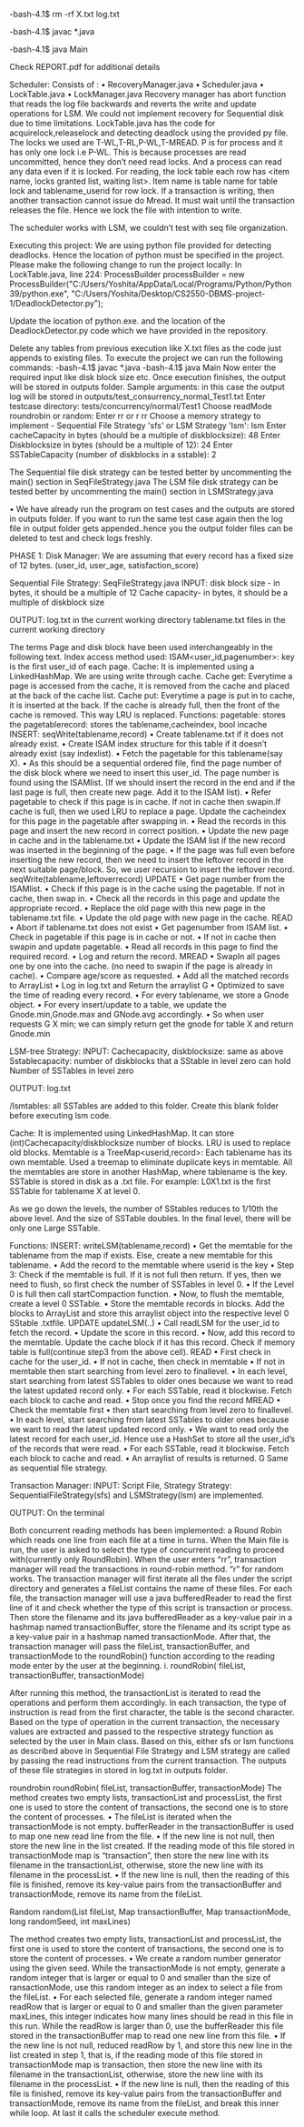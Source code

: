 -bash-4.1$ rm -rf X.txt log.txt

-bash-4.1$ javac *.java

-bash-4.1$ java Main

Check REPORT.pdf for additional details


Scheduler:
Consists of :
•	RecoveryManager.java
•	Scheduler.java
•	LockTable.java
•	LockManager.java
Recovery manager has abort function that reads the log file backwards and reverts the write and update operations for LSM. We could not implement recovery for Sequential disk due to time limitations.
LockTable.java has the code for acquirelock,releaselock and detecting deadlock using the provided py file.
The locks we used are T-WL,T-RL,P-WL,T-MREAD.
P is for process and it has only one lock i.e P-WL. This is because processes are read uncommitted, hence they don’t need read locks. And a process can read any data even if it is locked. 
For reading, the lock table each row has <item name, locks granted list, waiting list>.
Item name is table name for table lock and tablename_userid for row lock.
If a transaction is writing, then another transaction cannot issue do Mread. It must wait until the transaction releases the file. Hence we lock the file with intention to write.

The scheduler works with LSM, we couldn’t test with seq file organization.

Executing this project:
We are using python file provided for detecting deadlocks. Hence the location of python must be specified in the project. Please make the following change to run the project locally:
In LockTable.java, line 224:
            ProcessBuilder processBuilder = new ProcessBuilder("C:/Users/Yoshita/AppData/Local/Programs/Python/Python39/python.exe", "C:/Users/Yoshita/Desktop/CS2550-DBMS-project-1/DeadlockDetector.py");

Update the location of python.exe. and the location of the DeadlockDetector.py code which we have provided in the repository.

Delete any tables from previous execution like X.txt files as the code just appends to existing files.
To execute the project we can run the following commands:
-bash-4.1$ javac *.java
-bash-4.1$ java Main
Now enter the required input like disk block size etc. Once execution finishes, the output will be stored in outputs folder.
Sample arguments: in this case the output log will be stored in outputs/test_consurrency_normal_Test1.txt
Enter testcase directory:
tests/concurrency/normal/Test1
Choose readMode roundrobin or random: Enter rr or r
rr
Choose a memory strategy to implement - Sequential File Strategy 'sfs' or LSM Strategy 'lsm':
lsm
Enter cacheCapacity in bytes (should be a multiple of diskblocksize):
48
Enter Diskblocksize in bytes (should be a multiple of 12):
24
Enter SSTableCapacity (number of diskblocks in a sstable):
2

The Sequential file disk strategy can be tested better by uncommenting the main() section in SeqFileStrategy.java
The LSM file disk strategy can be tested better by uncommenting the main() section in LSMStrategy.java

•	We have already run the program on test cases and the outputs are stored in outputs folder. If you want to run the same test case again then the log file in output folder gets appended..hence you the output folder files can be deleted to test and check logs freshly.


PHASE 1:
Disk Manager:
We are assuming that every record has a fixed size of 12 bytes. (user_id, user_age, satisfaction_score)

Sequential File Strategy: SeqFileStrategy.java
INPUT:	disk block size - in bytes, it should be a multiple of 12
Cache capacity- in bytes, it should be a multiple of diskblock size

OUTPUT:	log.txt in the current working directory
tablename.txt files in the current working directory

The terms Page and disk block have been used interchangeably in the following text.
Index access method used: ISAM<user_id,pagenumber>: key is the first user_id of each page. 
Cache: It is implemented using a LinkedHashMap. We are using write through cache.
Cache get: Everytime a page is accessed from the cache, it is removed from the cache and placed at the back of the cache list.
Cache put: Everytime a page is put in to cache, it is inserted at the back. If the cache is already full, then the front of the cache is removed. This way LRU is replaced.
Functions:
pagetable: stores the
pagetablerecord: stores the tablename,cacheindex, bool incache
INSERT: seqWrite(tablename,record)	•	Create tablename.txt if it does not already exist.
•	Create ISAM index structure for this table if it doesn’t already exist (say indexlist).
•	Fetch the pagetable for this tablename(say X).
•	As this should be a sequential ordered file, find the page number of the disk block where we need to insert this user_id. The page number is found using the ISAMlist. (If we should insert the record in the end and if the last page is full, then create new page. Add it to the ISAM list).
•	Refer pagetable to check if this page is in cache. If not in cache then swapin.If cache is full, then we used LRU to replace a page. Update the cacheindex for this page in the pagetable after swapping in.
•	Read the records in this page and insert the new record in correct position.
•	Update the new page in cache and in the tablename.txt
•	Update the ISAM list if the new record was inserted in the beginning of the page.
•	If the page was full even before inserting the new record, then we need to insert the leftover record in the next suitable page/block. So, we user recursion to insert the leftover record. seqWrite(tablename,leftoverrecord)
UPDATE	•	Get page number from the ISAMlist. 
•	Check if this page is in the cache using the pagetable. If not in cache, then swap in.
•	Check all the records in this page and update the appropriate record.
•	Replace the old page with this new page in the tablename.txt file.
•	Update the old page with new page in the cache.
READ	•	Abort if tablename.txt does not exist
•	Get pagenumber from ISAM list.
•	Check in pagetable if this page is in cache or not.
•	If not in cache then swapin and update pagetable.
•	Read all records in this page to find the required record.
•	Log and return the record.
MREAD	•	SwapIn all pages one by one into the cache. (no need to swapin if the page is already in cache).
•	Compare age/score as requested.
•	Add all the matched records to ArrayList
•	Log in log.txt and Return the arraylist
G	•	Optimized to save the time of reading every record.
•	For every tablename, we store a Gnode object.
•	For every insert/update to a table, we update the Gnode.min,Gnode.max and GNode.avg accordingly.
•	So when user requests G X min; we can simply return get the gnode for table X and return Gnode.min

LSM-tree Strategy:
INPUT:	Cachecapacity, diskblocksize: same as above
Sstablecapacity: number of diskblocks that a SStable in level zero can hold
Number of SSTables in level zero

OUTPUT:	log.txt

/lsmtables: all SSTables are added to this folder. Create this blank folder before executing lsm code.


Cache: It is implemented using LinkedHashMap. It can store (int)Cachecapacity/diskblocksize number of blocks. LRU is used to replace old blocks.
Memtable is a TreeMap<userid,record>: Each tablename has its own memtable. Used a treemap to eliminate duplicate keys in memtable.
All the memtables are store in another HashMap, where tablename is the key.
SSTable is stored in disk as a .txt file. For example: L0X1.txt is the first SSTable for tablename X at level 0.

As we go down the levels, the number of SStables reduces to 1/10th the above level. And the size of SSTable doubles. In the final level, there will be only one Large SSTable.

Functions:
INSERT:
writeLSM(tablename,record)	•	Get the memtable for the tablename from the map if exists. Else, create a new memtable for this tablename.
•	Add the record to the memtable where userid is the key
•	Step 3: Check if the memtable is full. If it is not full then return. If yes, then we need to flush, so first check the number of SSTables in level 0.
•	If the Level 0 is full then call startCompaction function.
•	Now, to flush the memtable, create a level 0 SSTable.
•	Store the memtable records in blocks. Add the blocks to ArrayList and store this arraylist object into the respective level 0 SStable .txtfile.
UPDATE
updateLSM(..)	•	Call readLSM for the user_id to fetch the record.
•	Update the score in this record.
•	Now, add this record to the memtable. Update the cache block if it has this record. Check if memory table is full(continue step3 from the above cell).
READ	•	First check in cache for the user_id.
•	If not in cache, then check in memtable
•	If not in memtable then start searching from level zero to finallevel.
•	In each level, start searching from latest SSTables to older ones because we want to read the latest updated record only.
•	For each SSTable, read it blockwise. Fetch each block to cache and read.
•	 Stop once you find the record
MREAD	•	Check the memtable first
•	then start searching from level zero to finallevel.
•	In each level, start searching from latest SSTables to older ones because we want to read the latest updated record only.
•	We want to read only the latest record for each user_id. Hence use a HashSet to store all the user_id’s of the records that were read.
•	For each SSTable, read it blockwise. Fetch each block to cache and read.
•	An arraylist of results is returned.
G	Same as sequential file strategy.

Transaction Manager:
INPUT:	Script File, Strategy
Strategy: SequentialFileStrategy(sfs) and LSMStrategy(lsm) are implemented.

OUTPUT:	On the terminal

Both concurrent reading methods has been implemented: a Round Robin which reads one line from each file at a time in turns. When the Main file is run, the user is asked to select the type of concurrent reading to proceed with(currently only RoundRobin). When the user enters “rr”, transaction manager will read the transactions in round-robin method. “r” for random works.
The transaction manager will first iterate all the files under the script directory and generates a fileList contains the name of these files. For each file, the transaction manager will use a java bufferedReader to read the first line of it and check whether the type of this script is transaction or process. Then store the filename and its java bufferedReader as a key-value pair in a hashmap named transactionBuffer, store the filename and its script type as a key-value pair in a hashmap named transactionMode. After that, the transaction manager will pass the fileList, transactionBuffer, and transactionMode to the roundRobin() function according to the reading mode enter by the user at the beginning. i. roundRobin( fileList, transactionBuffer, transactionMode) 

After running this method, the transactionList is iterated to read the operations and perform them accordingly. In each transaction, the type of instruction is read from the first character, the table is the second character. Based on the type of operation in the current transaction, the necessary values are extracted and passed to the respective strategy function as selected by the user in Main class. Based on this, either sfs or lsm functions as described above in Sequential File Strategy and LSM strategy are called by passing the read instructions from the current transaction. The outputs of these file strategies in stored in log.txt in outputs folder.


roundrobin	 roundRobin( fileList, transactionBuffer, transactionMode)
The method creates two empty lists,  transactionList and processList, the first one is used to store the content of transactions, the second one is to store the content of processes. 
•	The fileList is iterated when the transactionMode is not empty. bufferReader in the transactionBuffer is used to map one new read line from the file. 
•	If the new line is not null, then store the new line in the list created. If the reading mode of this file stored in transactionMode map is “transaction”, then store the new line with its filename in the transactionList, otherwise, store the new line with its filename in the processList. 
•	If the new line is null, then the reading of this file is finished, remove its key-value pairs from the transactionBuffer and transactionMode, remove its name from the fileList.

Random	random(List fileList, Map transactionBuffer, Map transactionMode, long randomSeed, int maxLines)

The method creates two empty lists, transactionList and processList, the first one is
used to store the content of transactions, the second one is to store the content of processes.
•	We create a random number generator using the given seed. While the transactionMode is not empty, generate a random integer that is larger or equal to 0 and smaller than the size of ransactionMode, use this random integer as an index to select a file from the fileList. 
•	For each selected file, generate a random integer named readRow that is larger or equal to 0 and smaller than the given parameter maxLines, this integer indicates how many lines should be read in this file in this run. While the readRow is larger than 0, use the bufferReader this file stored in the transactionBuffer map to read one new line from this file. 
•	If the new line is not null, reduced readRow by 1, and store this new line in the list created in step 1, that is, if the reading mode of this file stored in transactionMode map is transaction, then store the new line with its filename in the transactionList, otherwise, store the new line with its filename in the processList.
•	If the new line is null, then the reading of this file is finished, remove its key-value pairs from the transactionBuffer and transactionMode, remove its name from the fileList, and break this inner while loop. At last it calls the scheduler execute method.





